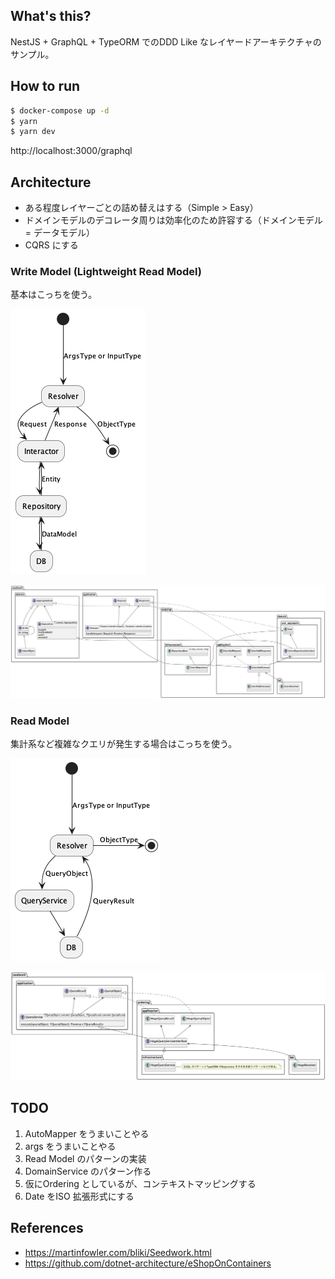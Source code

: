 ## What's this?

NestJS + GraphQL + TypeORM でのDDD Like なレイヤードアーキテクチャのサンプル。

## How to run

```bash
$ docker-compose up -d
$ yarn
$ yarn dev
```

http://localhost:3000/graphql

## Architecture

- ある程度レイヤーごとの詰め替えはする（Simple > Easy）
- ドメインモデルのデコレータ周りは効率化のため許容する（ドメインモデル = データモデル）
- CQRS にする

### Write Model (Lightweight Read Model)

基本はこっちを使う。

![フロー図WriteModel](docs/uml/flow.write.png)

![クラス図WriteModel](docs/uml/class.write.png)

### Read Model

集計系など複雑なクエリが発生する場合はこっちを使う。

![フロー図ReadModel](docs/uml/flow.read.png)

![クラス図ReadModel](docs/uml/class.read.png)

## TODO

1. AutoMapper をうまいことやる
2. args をうまいことやる
3. Read Model のパターンの実装
4. DomainService のパターン作る
5. 仮にOrdering としているが、コンテキストマッピングする
6. Date をISO 拡張形式にする

## References

- https://martinfowler.com/bliki/Seedwork.html
- https://github.com/dotnet-architecture/eShopOnContainers